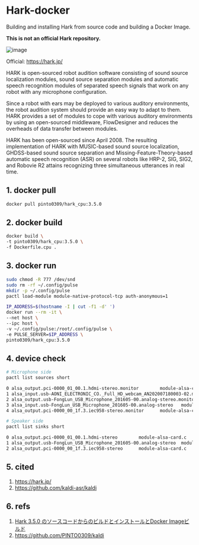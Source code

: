# Hark-docker
Building and installing Hark from source code and building a Docker Image.

**This is not an official Hark repository.**

![image](https://github.com/user-attachments/assets/dc3d1be0-de1e-454d-a39c-eed1f4ea5475)

Official: https://hark.jp/

HARK is open-sourced robot audition software consisting of sound source localization modules, sound source separation modules and automatic speech recognition modules of separated speech signals that work on any robot with any microphone configuration.

Since a robot with ears may be deployed to various auditory environments, the robot audition system should provide an easy way to adapt to them. HARK provides a set of modules to cope with various auditory environments by using an open-sourced middleware, FlowDesigner and reduces the overheads of data transfer between modules.

HARK has been open-sourced since April 2008. The resulting implementation of HARK with MUSIC-based sound source localization, GHDSS-based sound source separation and Missing-Feature-Theory-based automatic speech recognition (ASR) on several robots like HRP-2, SIG, SIG2, and Robovie R2 attains recognizing three simultaneous utterances in real time.

## 1. docker pull
```bash
docker pull pinto0309/hark_cpu:3.5.0
```

## 2. docker build
```bash
docker build \
-t pinto0309/hark_cpu:3.5.0 \
-f Dockerfile.cpu .
```

## 3. docker run
```bash
sudo chmod -R 777 /dev/snd
sudo rm -rf ~/.config/pulse
mkdir -p ~/.config/pulse
pactl load-module module-native-protocol-tcp auth-anonymous=1

IP_ADDRESS=$(hostname -I | cut -f1 -d' ')
docker run --rm -it \
--net host \
--ipc host \
-v ~/.config/pulse:/root/.config/pulse \
-e PULSE_SERVER=$IP_ADDRESS \
pinto0309/hark_cpu:3.5.0
```

## 4. device check
```bash
# Microphone side
pactl list sources short

0 alsa_output.pci-0000_01_00.1.hdmi-stereo.monitor        module-alsa-card.c      s16le 2ch 44100Hz       IDLE
1 alsa_input.usb-AONI_ELECTRONIC_CO._Full_HD_webcam_AN202007180003-02.mono-fallback       module-alsa-card.c      s16le 1ch 44100Hz       SUSPENDED
2 alsa_output.usb-FongLun_USB_Microphone_201605-00.analog-stereo.monitor  module-alsa-card.c      s16le 2ch 44100Hz       SUSPENDED
3 alsa_input.usb-FongLun_USB_Microphone_201605-00.analog-stereo   module-alsa-card.c      s16le 2ch 44100Hz       SUSPENDED
4 alsa_output.pci-0000_00_1f.3.iec958-stereo.monitor      module-alsa-card.c      s16le 2ch 44100Hz       SUSPENDED

# Speaker side
pactl list sinks short

0 alsa_output.pci-0000_01_00.1.hdmi-stereo        module-alsa-card.c      s16le 2ch 44100Hz       SUSPENDED
1 alsa_output.usb-FongLun_USB_Microphone_201605-00.analog-stereo  module-alsa-card.c      s16le 2ch 44100Hz       SUSPENDED
2 alsa_output.pci-0000_00_1f.3.iec958-stereo      module-alsa-card.c      s16le 2ch 44100Hz       SUSPENDED
```

## 5. cited
1. https://hark.jp/
2. https://github.com/kaldi-asr/kaldi

## 6. refs
1. [Hark 3.5.0 のソースコードからのビルドとインストールとDocker Imageビルド](https://zenn.dev/pinto0309/scraps/072fe73c6011c8)
2. https://github.com/PINTO0309/kaldi
